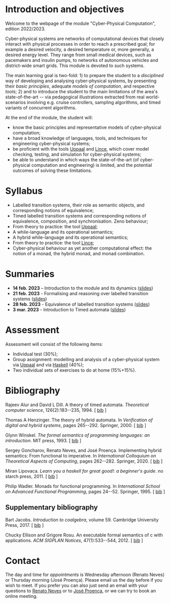 # Introduction and objectives

Welcome to the webpage of the module "Cyber-Physical Computation",
edition 2022/2023.

Cyber-physical systems are networks of computational devices that
closely interact with physical processes in order to reach a
prescribed goal; for example a desired velocity, a desired temperature
or, more generally, a desired energy level. They range from small
medical devices, such as pacemakers and insulin pumps, to networks of
autonomous vehicles and district-wide smart grids. This module is
devoted to such systems.

The main learning goal is two-fold: 1) to prepare the student to a
*disciplined* way of developing and analysing cyber-physical systems,
by presenting their *basic principles*, adequate *models of
computation*, and respective *tools*; 2) and to introduce the student
to the main limitations of the area's state-of-the-art 
-- via pedagogical illustrations extracted from real world-scenarios
involving e.g. cruise controllers, sampling algorithms, and timed
variants of concurrent algorithms.

At the end of the module, the student will:

+ know the basic principles and representative models of
  cyber-physical computation;
+ have a broad knowledge of languages, tools, and techniques for
  engineering cyber-physical systems;
+ be proficient with the tools [Uppaal]([http://www.uppaal.org/]) and [Lince]([http://arcatools.org/assets/index.html#arcatools]), which cover model
  checking, testing, and simulation for cyber-physical systems;
+ be able to understand in which ways the state-of-the-art (of
  cyber-physical computation and engineering) is limited, and 
  the potential outcomes of solving these limitations.

# Syllabus

+ Labelled transition systems, their role as semantic objects, and
  corresponding notions of equivalence;
+ Timed labelled transition systems and corresponding notions of
  equivalence, composition, and synchronisation. Zeno behaviour;
+ From theory to practice: the tool [Uppaal]([http://www.uppaal.org/]);
+ A while-language and its operational semantics;
+ A hybrid while-language and its operational semantics;
+ From theory to practice: the tool [Lince]([http://arcatools.org/assets/index.html#arcatools]);
+ Cyber-physical behaviour as yet another computational effect: the
  notion of a monad, the hybrid monad, and monad combination.
  
# Summaries

  - __14 feb. 2023__ – Introduction to the module and its dynamics ([slides](slides/1-intro.pdf))
  - __21 feb. 2023__ - Formalising and reasoning over labelled transition systems ([slides](slides/2-behaviour.pdf))
  - __28 feb. 2023__ - Equivalence of labelled transition systems ([slides](slides/2-behaviour.pdf))
  - __3 mar. 2023__ - Introduction to Timed automata ([slides](slides/3-behaviour.pdf))
                                                                


# Assessment

Assessment will consist of the following items:

+ Individual test (30%);
+ Group assignment: modelling and analysis of a cyber-physical system
  via [Uppaal]([http://www.uppaal.org/]) and via [Haskell]([https://www.haskell.org/]) (40%);
+ Two individual sets of exercises to do at home (15%+15%).


# Bibliography

<p><a name="alur1994theory"></a>
Rajeev Alur and David&nbsp;L Dill.
 A theory of timed automata.
 <em>Theoretical computer science</em>, 126(2):183--235, 1994.
[&nbsp;<a href="bib/biblioCPC_bib.html#alur1994theory">bib</a>&nbsp;]
</p>

<p><a name="henzinger2000theory"></a>
Thomas&nbsp;A Henzinger.
 The theory of hybrid automata.
 In <em>Verification of digital and hybrid systems</em>, pages 265--292.
  Springer, 2000.
[&nbsp;<a href="bib/biblioCPC_bib.html#henzinger2000theory">bib</a>&nbsp;]
</p>

<p><a name="winskel1993formal"></a>
Glynn Winskel.
 <em>The formal semantics of programming languages: an introduction</em>.
 MIT press, 1993.
[&nbsp;<a href="bib/biblioCPC_bib.html#winskel1993formal">bib</a>&nbsp;]
</p>

<p><a name="goncharov2020implementing"></a>
Sergey Goncharov, Renato Neves, and Jos&eacute; Proen&ccedil;a.
 Implementing hybrid semantics: From functional to imperative.
 In <em>International Colloquium on Theoretical Aspects of
  Computing</em>, pages 262--282. Springer, 2020.
[&nbsp;<a href="bib/biblioCPC_bib.html#goncharov2020implementing">bib</a>&nbsp;]
</p>

<p><a name="lipovaca2011learn"></a>
Miran Lipovaca.
 <em>Learn you a haskell for great good!: a beginner's guide</em>.
 no starch press, 2011.
[&nbsp;<a href="bib/biblioCPC_bib.html#lipovaca2011learn">bib</a>&nbsp;]
</p>

<p><a name="wadler1995monads"></a>
Philip Wadler.
 Monads for functional programming.
 In <em>International School on Advanced Functional Programming</em>,
  pages 24--52. Springer, 1995.
[&nbsp;<a href="bib/biblioCPC_bib.html#wadler1995monads">bib</a>&nbsp;]
</p>
<!-- 
<hr><p><em>This file was generated by
<a href="http://www.lri.fr/~filliatr/bibtex2html/">bibtex2html</a> 1.99.</em></p> -->

## Supplementary bibliography

<p><a name="jacobs2017introduction"></a>
Bart Jacobs.
 <em>Introduction to coalgebra</em>, volume&nbsp;59.
 Cambridge University Press, 2017.
[&nbsp;<a href="bib/sup_bib.html#jacobs2017introduction">bib</a>&nbsp;]
</p>

<p><a name="ellison2012executable"></a>
Chucky Ellison and Grigore Rosu.
 An executable formal semantics of c with applications.
 <em>ACM SIGPLAN Notices</em>, 47(1):533--544, 2012.
[&nbsp;<a href="bib/sup_bib.html#ellison2012executable">bib</a>&nbsp;]
</p>
<!-- 
<hr><p><em>This file was generated by
 <a href="http://www.lri.fr/~filliatr/bibtex2html/">bibtex2html</a> 1.99.</em></p> -->

   

# Contact

The day and time for _appointments_ is Wednesday afternoon (Renato Neves) or Thursday morning (José Proença). Please
email us the day before if you wish to meet. If you prefer you
can also just send an email with your questions to [Renato Neves](mailto:nevrenato@di.uminho.pt) or to [José Proença](mailto:pro@isep.ipp.pt), or we can try to book an online meeting.
